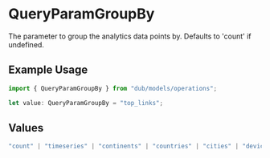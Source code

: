 # QueryParamGroupBy

The parameter to group the analytics data points by. Defaults to 'count' if undefined.

## Example Usage

```typescript
import { QueryParamGroupBy } from "dub/models/operations";

let value: QueryParamGroupBy = "top_links";
```

## Values

```typescript
"count" | "timeseries" | "continents" | "countries" | "cities" | "devices" | "browsers" | "os" | "referers" | "referer_urls" | "top_links" | "top_urls" | "trigger"
```